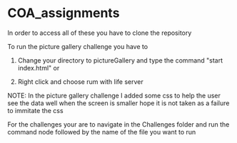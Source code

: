 # COA_assignments
In order to access all of these you have to clone the repository

To run the picture gallery challenge you have to 

1. Change your directory to pictureGallery and type the command "start index.html" or

2. Right click and choose rum with life server

NOTE: In the picture gallery challenge I added some css to help the user see the data well when the screen is smaller 
      hope it is not taken as a failure to immitate the css

For the challenges your are to navigate in the Challenges folder and run the command node followed by the name of the file you want to run 